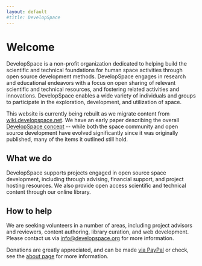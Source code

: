 ```yaml
---
layout: default
#title: DevelopSpace
---
```


# Welcome

DevelopSpace is a non-profit organization dedicated to helping build the scientific and technical 
foundations for human space activities through open source development methods. DevelopSpace engages 
in research and educational endeavors with a focus on open sharing of relevant scientific and technical 
resources, and fostering related activities and innovations. DevelopSpace enables a wide variety of
individuals and groups to participate in the exploration, development, and utilization of space.

This website is currently being rebuilt as we migrate content from 
[wiki.developspace.net](https://wiki.developspace.net/). We have an early paper describing the overall 
[DevelopSpace concept](https://wiki.developspace.net/w/images/6/68/AIAA2007-OpeningSpaceforHumanity.pdf) -- 
while both the space community and open source development have evolved significantly since 
it was originally published, many of the items it outlined still hold.

## What we do

DevelopSpace supports projects engaged in open source space development, including through advising, 
financial support, and project hosting resources. We also provide open access scientific and 
technical content through our online library.

## How to help

We are seeking volunteers in a number of areas, including project advisors and reviewers, content
authoring, library curation, and web development. Please contact us via 
[info@developspace.org](mailto:info@developspace.org) for more information.

Donations are greatly appreciated, and can be made
 [via PayPal](https://www.paypal.com/cgi-bin/webscr?cmd=_s-xclick&hosted_button_id=HJZT7DT5GJ8UC) or 
 check, see the [about page](about) for more information.
